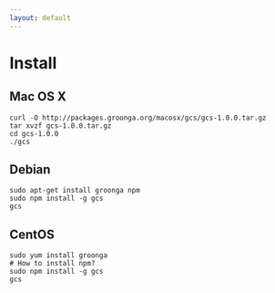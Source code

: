 ```yaml
---
layout: default
---
```


# Install

## Mac OS X

    curl -O http://packages.groonga.org/macosx/gcs/gcs-1.0.0.tar.gz
    tar xvzf gcs-1.0.0.tar.gz
    cd gcs-1.0.0
    ./gcs

## Debian

    sudo apt-get install groonga npm
    sudo npm install -g gcs
    gcs

## CentOS

    sudo yum install groonga
    # How to install npm?
    sudo npm install -g gcs
    gcs
